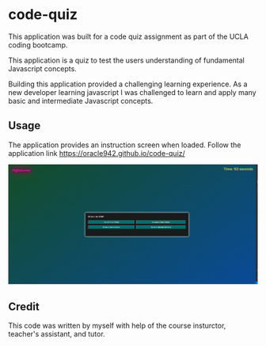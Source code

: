 # code-quiz

This application was built for a code quiz assignment as part of the UCLA coding bootcamp.

This application is a quiz to test the users understanding of fundamental Javascript concepts. 

Building this application provided a challenging learning experience. As a new developer learning javascript I was challenged to learn and apply many basic and intermediate Javascript concepts.

## Usage

The application provides an instruction screen when loaded. Follow the application link https://oracle942.github.io/code-quiz/

![application screenshot](/screenshot.PNG)


## Credit

This code was written by myself with help of the course insturctor, teacher's assistant, and tutor.

